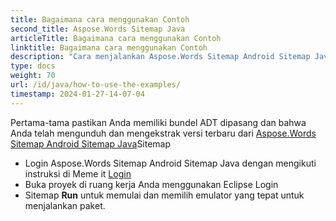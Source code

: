 ```yaml
---
title: Bagaimana cara menggunakan Contoh
second_title: Aspose.Words Sitemap Java
articleTitle: Bagaimana cara menggunakan Contoh
linktitle: Bagaimana cara menggunakan Contoh
description: "Cara menjalankan Aspose.Words Sitemap Android Sitemap Java Sitemap"
type: docs
weight: 70
url: /id/java/how-to-use-the-examples/
timestamp: 2024-01-27-14-07-04
---
```


Pertama-tama pastikan Anda memiliki bundel ADT dipasang dan bahwa Anda telah mengunduh dan mengekstrak versi terbaru dari [Aspose.Words Sitemap Android Sitemap Java](https://releases.aspose.com/words/androidjava/)Sitemap

- Login Aspose.Words Sitemap Android Sitemap Java dengan mengikuti instruksi di Meme it [Login](/words/id/java/installation/)
- Buka proyek di ruang kerja Anda menggunakan Eclipse Login
- Sitemap **Run** untuk memulai dan memilih emulator yang tepat untuk menjalankan paket.
